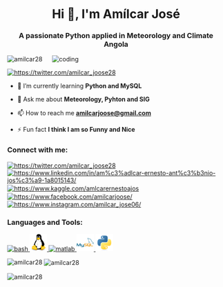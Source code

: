 <h1 align="center">Hi 👋, I'm Amílcar José</h1>
<h3 align="center">A passionate Python applied in Meteorology and Climate Angola</h3>
<img align="right" alt="coding" width="400" src="https://cdn.dribbble.com/users/416610/screenshots/4801105/coding_desk_flat_vector_ui_ux_design_illustration_motion_animation_gif2.gif">


<p align="left"> <img src="https://komarev.com/ghpvc/?username=amilcar28&label=Profile%20views&color=0e75b6&style=flat" alt="amilcar28" /> </p>

<p align="left"> <a href="https://twitter.com/https://twitter.com/amilcar_joose28" target="blank"><img src="https://img.shields.io/twitter/follow/https://twitter.com/amilcar_joose28?logo=twitter&style=for-the-badge" alt="https://twitter.com/amilcar_joose28" /></a> </p>

- 🌱 I’m currently learning **Python and MySQL**

- 💬 Ask me about **Meteorology, Pyhton and SIG**

- 📫 How to reach me **amilcarjoose@gmail.com**

- ⚡ Fun fact **I think I am so Funny and Nice**

<h3 align="left">Connect with me:</h3>
<p align="left">
<a href="https://twitter.com/https://twitter.com/amilcar_joose28" target="blank"><img align="center" src="https://raw.githubusercontent.com/rahuldkjain/github-profile-readme-generator/master/src/images/icons/Social/twitter.svg" alt="https://twitter.com/amilcar_joose28" height="30" width="40" /></a>
<a href="https://linkedin.com/in/https://www.linkedin.com/in/am%c3%adlcar-ernesto-ant%c3%b3nio-jos%c3%a9-1a8015143/" target="blank"><img align="center" src="https://raw.githubusercontent.com/rahuldkjain/github-profile-readme-generator/master/src/images/icons/Social/linked-in-alt.svg" alt="https://www.linkedin.com/in/am%c3%adlcar-ernesto-ant%c3%b3nio-jos%c3%a9-1a8015143/" height="30" width="40" /></a>
<a href="https://kaggle.com/https://www.kaggle.com/amlcarernestoajos" target="blank"><img align="center" src="https://raw.githubusercontent.com/rahuldkjain/github-profile-readme-generator/master/src/images/icons/Social/kaggle.svg" alt="https://www.kaggle.com/amlcarernestoajos" height="30" width="40" /></a>
<a href="https://fb.com/https://www.facebook.com/amilcarjoose/" target="blank"><img align="center" src="https://raw.githubusercontent.com/rahuldkjain/github-profile-readme-generator/master/src/images/icons/Social/facebook.svg" alt="https://www.facebook.com/amilcarjoose/" height="30" width="40" /></a>
<a href="https://instagram.com/https://www.instagram.com/amilcar_jose06/" target="blank"><img align="center" src="https://raw.githubusercontent.com/rahuldkjain/github-profile-readme-generator/master/src/images/icons/Social/instagram.svg" alt="https://www.instagram.com/amilcar_jose06/" height="30" width="40" /></a>
</p>

<h3 align="left">Languages and Tools:</h3>
<p align="left"> <a href="https://www.gnu.org/software/bash/" target="_blank" rel="noreferrer"> <img src="https://www.vectorlogo.zone/logos/gnu_bash/gnu_bash-icon.svg" alt="bash" width="40" height="40"/> </a> <a href="https://www.linux.org/" target="_blank" rel="noreferrer"> <img src="https://raw.githubusercontent.com/devicons/devicon/master/icons/linux/linux-original.svg" alt="linux" width="40" height="40"/> </a> <a href="https://www.mathworks.com/" target="_blank" rel="noreferrer"> <img src="https://upload.wikimedia.org/wikipedia/commons/2/21/Matlab_Logo.png" alt="matlab" width="40" height="40"/> </a> <a href="https://www.mysql.com/" target="_blank" rel="noreferrer"> <img src="https://raw.githubusercontent.com/devicons/devicon/master/icons/mysql/mysql-original-wordmark.svg" alt="mysql" width="40" height="40"/> </a> <a href="https://www.python.org" target="_blank" rel="noreferrer"> <img src="https://raw.githubusercontent.com/devicons/devicon/master/icons/python/python-original.svg" alt="python" width="40" height="40"/> </a> </p>

<p><img align="left" src="https://github-readme-stats.vercel.app/api/top-langs?username=amilcar28&show_icons=true&locale=en&layout=compact" alt="amilcar28" /></p>

<p>&nbsp;<img align="center" src="https://github-readme-stats.vercel.app/api?username=amilcar28&show_icons=true&locale=en" alt="amilcar28" /></p>

<p><img align="center" src="https://github-readme-streak-stats.herokuapp.com/?user=amilcar28&" alt="amilcar28" /></p>
